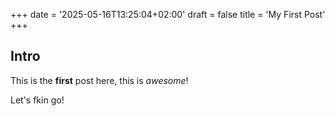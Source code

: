 +++
date = '2025-05-16T13:25:04+02:00'
draft = false
title = 'My First Post'
+++
## Intro

This is the **first** post here, this is *awesome*!

Let's fkin go!
